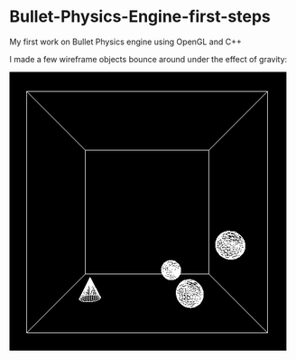 # Bullet-Physics-Engine-first-steps
My first work on Bullet Physics engine using OpenGL and C++

I made a few wireframe objects bounce around under the effect of gravity:

![Image of Bouncing Objects](https://github.com/Albert-Hanstein/Bullet-Physics-Engine-first-steps/blob/master/Screenshot/Shapes%20under%20gravity.PNG)
